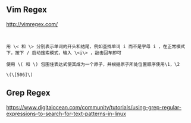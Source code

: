 ## Vim Regex

http://vimregex.com/

```


用 \< 和 \> 分别表示单词的开头和结尾，例如查找单词 i 而不是字母 i ，在正常模式下，按下 / 启动搜索模式，输入 \<i\> ，敲击回车即可

使用 \( 和 \) 包围住表达式使其成为一个原子，并根据原子所处位置顺序使用\1，\2

\(\[506]\)
```

## Grep Regex

https://www.digitalocean.com/community/tutorials/using-grep-regular-expressions-to-search-for-text-patterns-in-linux





